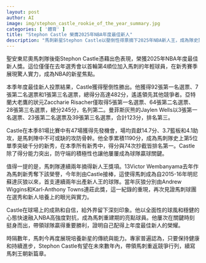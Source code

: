 ```yaml
---
layout: post
author: AI
image: img/stephon_castle_rookie_of_the_year_summary.jpg
categories: [ '體育' ]
title: "Stephon Castle 榮膺2025年NBA年度最佳新人"
description: "馬刺新星Stephon Castle以壓倒性得票摘下2025年NBA新人王，成為隊史第五位單季突破千分的新秀，同時帶領馬刺連續兩季收獲新人王殊榮，展現球隊選秀和新秀培養的卓越眼光與實力。"
---
```

聖安東尼奧馬刺隊後衛Stephon Castle憑藉出色表現，榮獲2025年NBA年度最佳新人獎。這位僅僅在去年選秀會以首輪第4順位加入馬刺的年輕球員，在新秀賽季展現驚人實力，成為NBA的新星焦點。

本季年度最佳新人投票結果，Castle獲得壓倒性勝出。他獲得92張第一名選票、7張第二名選票和1張第三名選票，總得分高達482分，遙遙領先其他競爭者。亞特蘭大老鷹的狀元Zaccharie Risacher僅取得5張第一名選票、64張第二名選票、28張第三名選票，總分245分，名列第二。曼菲斯灰熊的Jaylen Wells以3張第一名選票、23張第二名選票及39張第三名選票，合計123分，排名第三。

Castle在本季81場比賽中有47場獲得先發機會，場均貢獻14.7分、3.7籃板和4.1助攻，是馬刺陣中不可或缺的攻防骨幹。他全季累積1190分，成為馬刺隊史上第5位單季突破千分的新秀，在本季所有新秀中，得分與74次抄截皆排名第一。Castle除了得分能力突出，防守端的積極性也讓他屢屢成為球隊贏球關鍵。

值得一提的是，馬刺隊連續兩年摘得新人王獎項。13Victor Wembanyama去年作為馬刺新秀奪下該榮譽，今年則由Castle接棒，這使得馬刺成為自2015-16年明尼蘇達灰狼以來，首支連續兩年出產新人王的球隊。當年灰狼分別由Andrew Wiggins和Karl-Anthony Towns連莊此獎，這一紀錄的重現，再次見證馬刺球團在選秀和新人培養上的眼光與實力。

Castle在球場上的成熟和自信，給外界留下深刻印象。他以全面性的球風和穩健的心態快速融入NBA高強度對抗，成為馬刺重建期的亮點球員。他屢次在關鍵時刻挺身而出，帶領球隊贏得重要勝利，證明自己配得上年度最佳新人的榮耀。

時隔數年，馬刺今再度展現培養新星的傳統與能力。專家普遍認為，只要保持健康和持續進步，Stephon Castle有望在未來數年內，帶領馬刺重返競爭行列，續寫馬刺王朝新篇章。